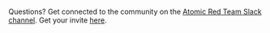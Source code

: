 Questions? Get connected to the community on the [Atomic Red Team Slack channel](https://atomicredteam.slack.com/). Get your invite [here](https://docs.google.com/forms/d/e/1FAIpQLSc3oMtugGy--6kcYiY52ZJQQ-iOaEy-UpxfSA37IlA5wCMV0A/viewform?usp=sf_link).